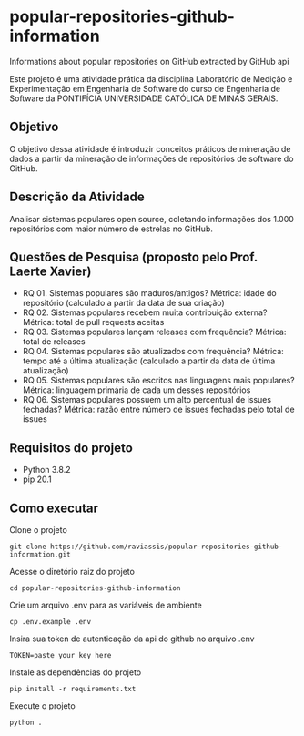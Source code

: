 # popular-repositories-github-information
Informations about popular repositories on GitHub extracted by GitHub api

Este projeto é uma atividade prática da disciplina Laboratório de Medição e Experimentação em Engenharia de Software do curso de Engenharia de Software da PONTIFÍCIA UNIVERSIDADE CATÓLICA DE MINAS GERAIS.

## Objetivo
O objetivo dessa atividade é introduzir conceitos práticos de mineração de dados a partir da mineração de informações de repositórios de software do GitHub.

## Descrição da Atividade
Analisar sistemas populares open source, coletando informações dos 1.000 repositórios com maior número de estrelas no GitHub.

## Questões de Pesquisa (proposto pelo Prof. Laerte Xavier)
- RQ 01. Sistemas populares são maduros/antigos? Métrica: idade do repositório (calculado a partir da data de sua criação)
- RQ 02. Sistemas populares recebem muita contribuição externa? Métrica: total de pull requests aceitas
- RQ 03. Sistemas populares lançam releases com frequência? Métrica: total de releases
- RQ 04. Sistemas populares são atualizados com frequência? Métrica: tempo até a última atualização (calculado a partir da data de última atualização)
- RQ 05. Sistemas populares são escritos nas linguagens mais populares? Métrica: linguagem primária de cada um desses repositórios
- RQ 06. Sistemas populares possuem um alto percentual de issues fechadas? Métrica: razão entre número de issues fechadas pelo total de issues

## Requisitos do projeto
- Python 3.8.2
- pip 20.1

## Como executar
Clone o projeto
```
git clone https://github.com/raviassis/popular-repositories-github-information.git
```
Acesse o diretório raiz do projeto
```
cd popular-repositories-github-information
```
Crie um arquivo .env para as variáveis de ambiente
```
cp .env.example .env
```
Insira sua token de autenticação da api do github no arquivo .env
```
TOKEN=paste your key here
```
Instale as dependências do projeto
```
pip install -r requirements.txt
```
Execute o projeto
```
python .
```
